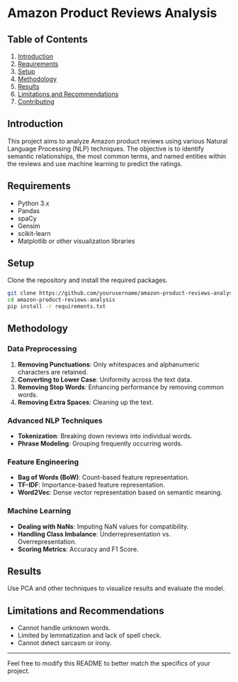 # Amazon Product Reviews Analysis

## Table of Contents
1. [Introduction](#introduction)
2. [Requirements](#requirements)
3. [Setup](#setup)
4. [Methodology](#methodology)
5. [Results](#results)
6. [Limitations and Recommendations](#limitations-and-recommendations)
7. [Contributing](#contributing)

## Introduction
This project aims to analyze Amazon product reviews using various Natural Language Processing (NLP) techniques. The objective is to identify semantic relationships, the most common terms, and named entities within the reviews and use machine learning to predict the ratings.

## Requirements
- Python 3.x
- Pandas
- spaCy
- Gensim
- scikit-learn
- Matplotlib or other visualization libraries

## Setup
Clone the repository and install the required packages.
```bash
git clone https://github.com/yourusername/amazon-product-reviews-analysis.git
cd amazon-product-reviews-analysis
pip install -r requirements.txt
```

## Methodology

### Data Preprocessing
1. **Removing Punctuations**: Only whitespaces and alphanumeric characters are retained.
2. **Converting to Lower Case**: Uniformity across the text data.
3. **Removing Stop Words**: Enhancing performance by removing common words.
4. **Removing Extra Spaces**: Cleaning up the text.

### Advanced NLP Techniques
- **Tokenization**: Breaking down reviews into individual words.
- **Phrase Modeling**: Grouping frequently occurring words.

### Feature Engineering
- **Bag of Words (BoW)**: Count-based feature representation.
- **TF-IDF**: Importance-based feature representation.
- **Word2Vec**: Dense vector representation based on semantic meaning.

### Machine Learning
- **Dealing with NaNs**: Imputing NaN values for compatibility.
- **Handling Class Imbalance**: Underrepresentation vs. Overrepresentation.
- **Scoring Metrics**: Accuracy and F1 Score.

## Results
Use PCA and other techniques to visualize results and evaluate the model. 

## Limitations and Recommendations
- Cannot handle unknown words.
- Limited by lemmatization and lack of spell check.
- Cannot detect sarcasm or irony.


---

Feel free to modify this README to better match the specifics of your project.